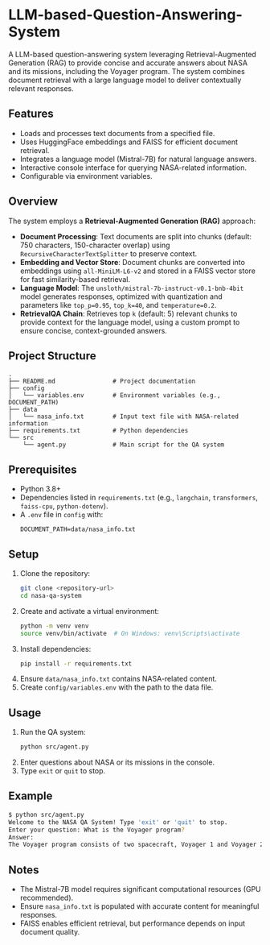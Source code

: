 # LLM-based-Question-Answering-System

A LLM-based question-answering system leveraging Retrieval-Augmented Generation (RAG) to provide concise and accurate answers about NASA and its missions, including the Voyager program. The system combines document retrieval with a large language model to deliver contextually relevant responses.

## Features
- Loads and processes text documents from a specified file.
- Uses HuggingFace embeddings and FAISS for efficient document retrieval.
- Integrates a language model (Mistral-7B) for natural language answers.
- Interactive console interface for querying NASA-related information.
- Configurable via environment variables.

## Overview
The system employs a **Retrieval-Augmented Generation (RAG)** approach:
- **Document Processing**: Text documents are split into chunks (default: 750 characters, 150-character overlap) using `RecursiveCharacterTextSplitter` to preserve context.
- **Embedding and Vector Store**: Document chunks are converted into embeddings using `all-MiniLM-L6-v2` and stored in a FAISS vector store for fast similarity-based retrieval.
- **Language Model**: The `unsloth/mistral-7b-instruct-v0.1-bnb-4bit` model generates responses, optimized with quantization and parameters like `top_p=0.95`, `top_k=40`, and `temperature=0.2`.
- **RetrievalQA Chain**: Retrieves top `k` (default: 5) relevant chunks to provide context for the language model, using a custom prompt to ensure concise, context-grounded answers.

## Project Structure
```
.
├── README.md                # Project documentation
├── config
│   └── variables.env        # Environment variables (e.g., DOCUMENT_PATH)
├── data
│   └── nasa_info.txt        # Input text file with NASA-related information
├── requirements.txt         # Python dependencies
└── src
    └── agent.py             # Main script for the QA system
```

## Prerequisites
- Python 3.8+
- Dependencies listed in `requirements.txt` (e.g., `langchain`, `transformers`, `faiss-cpu`, `python-dotenv`).
- A `.env` file in `config` with:
  ```
  DOCUMENT_PATH=data/nasa_info.txt
  ```

## Setup
1. Clone the repository:
   ```bash
   git clone <repository-url>
   cd nasa-qa-system
   ```
2. Create and activate a virtual environment:
   ```bash
   python -m venv venv
   source venv/bin/activate  # On Windows: venv\Scripts\activate
   ```
3. Install dependencies:
   ```bash
   pip install -r requirements.txt
   ```
4. Ensure `data/nasa_info.txt` contains NASA-related content.
5. Create `config/variables.env` with the path to the data file.

## Usage
1. Run the QA system:
   ```bash
   python src/agent.py
   ```
2. Enter questions about NASA or its missions in the console.
3. Type `exit` or `quit` to stop.

## Example
```bash
$ python src/agent.py
Welcome to the NASA QA System! Type 'exit' or 'quit' to stop.
Enter your question: What is the Voyager program?
Answer:
The Voyager program consists of two spacecraft, Voyager 1 and Voyager 2, launched by NASA in 1977 to explore the outer planets and eventually study interstellar space. Both spacecraft visited Jupiter and Saturn, with Voyager 2 also exploring Uranus and Neptune. They continue to send data back to Earth, providing insights into the far reaches of our solar system.
```

## Notes
- The Mistral-7B model requires significant computational resources (GPU recommended).
- Ensure `nasa_info.txt` is populated with accurate content for meaningful responses.
- FAISS enables efficient retrieval, but performance depends on input document quality.
